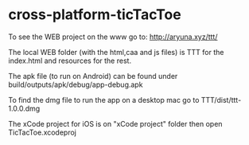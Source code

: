 # cross-platform-ticTacToe


To see the WEB project on the www go to: http://aryuna.xyz/ttt/


The local WEB folder (with the html,caa and js files) is TTT for the index.html and resources for the rest.


The apk file (to run on Android) can be found under build/outputs/apk/debug/app-debug.apk


To find the dmg file to run the app on a desktop mac go to TTT/dist/ttt-1.0.0.dmg


The xCode project for iOS is on "xCode project" folder then open TicTacToe.xcodeproj
